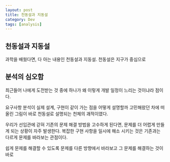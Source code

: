 ```yaml
---
layout: post
title: 천동설과 지동설
category: Dev
tags: [analysis]
---
```


## 천동설과 지동설
과학을 배웠다면, 다 아는 내용인 천동설과 지동설. 천동설은 지구가 중심으로

## 분석의 심오함
최근들어 나에게 도전받는 것 중에 하나가 왜 이렇게 개발 일정이 느리는 것이냐라 점이다.

요구사항 분석이 실제 설계, 구현이 같이 가는 점을 어떻게 설명할까 고민해왔던 차에
떠올린 그림이 바로 천동설로 설명되는 천체의 괘적이였다.

우리가 선입관에 갇혀 기존의 문제 해결 방법을 고수하게 된다면, 
문제를 더 어렵게 만들게 되는 상황이 자주 발생한다. 
복잡한 구현 사항을 일시에 해소 시키는 것은 기존과는 다르게 문제를 
바라보는 관점이다.

쉽게 문제를 해결할 수 있도록 문제를 다른 방향에서 바라보고 그
문제를 해결하는 것이 바로


## 

